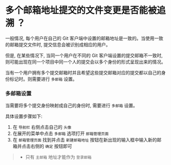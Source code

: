 # 多个邮箱地址提交的文件变更是否能被追溯 ？

一般情况, 每个用户在自己的 Git 客户端中设置的邮箱地址是一致的。当使用一致的邮箱提交文件时, 提交信息会被识别成相应的用户。

但是, 在某些情况下, 当同一个用户在不同的 Git 客户端设置的提交邮箱不一致时, 则可能出现在同一个项目中同一个人的提交会以多个身份的形式呈现出来的情况。

当有一个用户拥有多个提交邮箱时并且希望这些提交邮箱对应的提交都以自己的身份标记时。则需要进行 `多邮箱` 设置。

### 多邮箱设置

当需要将多个提交身份映射成自己的身份时, 需要进行 `多邮箱` 设置。

具体设置步骤如下:

1. 在 `导航栏` 右侧点击自己的 `头像`
1. 在展开的菜单中点击 `多邮箱` 选项打开 `邮箱管理页面`
1. 在 `邮箱管理页面` 找到并点击 `新建邮箱地址` 按钮在新出现的输入框中输入新的邮箱并点击右侧的 `确定` 按钮即可

> - 只有 `主邮箱` 地址才能作为 `登录邮箱`

